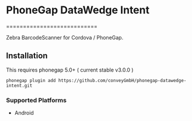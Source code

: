 # PhoneGap DataWedge Intent
===========================

Zebra BarcodeScanner for Cordova / PhoneGap.

## Installation

    
This requires phonegap 5.0+ ( current stable v3.0.0 )

    phonegap plugin add https://github.com/conveyGmbH/phonegap-datawedge-intent.git

### Supported Platforms

- Android

